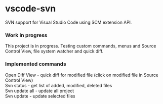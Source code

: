 # vscode-svn
SVN support for Visual Studio Code using SCM extension API.

### Work in progress
This project is in progress. Testing custom commands, menus and Source Control
View, file system watcher and quick diff.

### Implemented commands
Open Diff View - quick diff for modified file (click on modified file in Source
	Control View)<br>
Svn status - get list of added, modified, deleted files<br>
Svn update all - update all project<br>
Svn update - update selected files<br>
